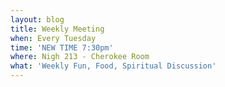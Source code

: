 ```yaml
---
layout: blog
title: Weekly Meeting
when: Every Tuesday
time: 'NEW TIME 7:30pm'
where: Nigh 213 - Cherokee Room
what: 'Weekly Fun, Food, Spiritual Discussion'
---
```


